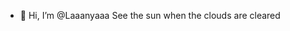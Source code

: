 - 👋 Hi, I’m @Laaanyaaa
See the sun when the clouds are cleared

<!---
Laaanyaaa/Laaanyaaa is a ✨ special ✨ repository because its `README.md` (this file) appears on your GitHub profile.
You can click the Preview link to take a look at your changes.
--->
